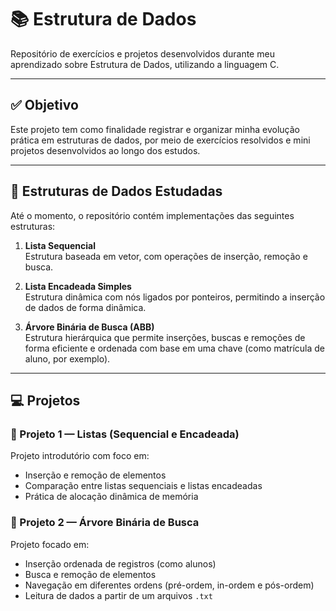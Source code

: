 # 📚 Estrutura de Dados

Repositório de exercícios e projetos desenvolvidos durante meu aprendizado sobre Estrutura de Dados, utilizando a linguagem C.

---

## ✅ Objetivo

Este projeto tem como finalidade registrar e organizar minha evolução prática em estruturas de dados, por meio de exercícios resolvidos e mini projetos desenvolvidos ao longo dos estudos.

---

## 🧠 Estruturas de Dados Estudadas

Até o momento, o repositório contém implementações das seguintes estruturas:

1. **Lista Sequencial**  
   Estrutura baseada em vetor, com operações de inserção, remoção e busca.

2. **Lista Encadeada Simples**  
   Estrutura dinâmica com nós ligados por ponteiros, permitindo a inserção de dados de forma dinâmica.

3. **Árvore Binária de Busca (ABB)**  
   Estrutura hierárquica que permite inserções, buscas e remoções de forma eficiente e ordenada com base em uma chave (como matrícula de aluno, por exemplo).

---

## 💻 Projetos

### 🔹 Projeto 1 — Listas (Sequencial e Encadeada)

Projeto introdutório com foco em:
- Inserção e remoção de elementos
- Comparação entre listas sequenciais e listas encadeadas
- Prática de alocação dinâmica de memória

### 🔹 Projeto 2 — Árvore Binária de Busca

Projeto focado em:
- Inserção ordenada de registros (como alunos)
- Busca e remoção de elementos
- Navegação em diferentes ordens (pré-ordem, in-ordem e pós-ordem)
- Leitura de dados a partir de um arquivos `.txt`